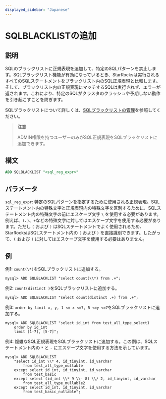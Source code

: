 ```yaml
---
displayed_sidebar: "Japanese"
---
```


# SQLBLACKLISTの追加

## 説明

SQLのブラックリストに正規表現を追加して、特定のSQLパターンを禁止します。SQLブラックリスト機能が有効になっているとき、StarRocksは実行されるすべてのSQLステートメントをブラックリスト内のSQL正規表現と比較します。そして、ブラックリスト内の正規表現にマッチするSQLは実行されず、エラーが返されます。これにより、特定のSQLがクラスタのクラッシュや予期しない動作を引き起こすことを防ぎます。

SQLブラックリストについて詳しくは、[SQLブラックリストの管理](../../../administration/Blacklist.md)を参照してください。

> **注意**
>
> ADMIN権限を持つユーザーのみがSQL正規表現をSQLブラックリストに追加できます。

## 構文

```SQL
ADD SQLBLACKLIST "<sql_reg_expr>"
```

## パラメータ

`sql_reg_expr`: 特定のSQLパターンを指定するために使用される正規表現。SQLステートメント内の特殊文字と正規表現内の特殊文字を区別するために、SQLステートメント内の特殊文字の前にエスケープ文字 `\` を使用する必要があります。例えば、`(`、`)`、`+`などの特殊文字に対してはエスケープ文字を使用する必要があります。ただし `(` および `)` はSQLステートメントでよく使用されるため、StarRocksはSQLステートメント内の `(` および `)` を直接識別できます。したがって、`(` および `)` に対してはエスケープ文字を使用する必要はありません。

## 例

例1: `count(\*)`をSQLブラックリストに追加する。

```Plain
mysql> ADD SQLBLACKLIST "select count(\\*) from .+";
```

例2: `count(distinct )`をSQLブラックリストに追加する。

```Plain
mysql> ADD SQLBLACKLIST "select count(distinct .+) from .+";
```

例3: `order by limit x, y, 1 <= x <=7, 5 <=y <=7`をSQLブラックリストに追加する。

```Plain
mysql> ADD SQLBLACKLIST "select id_int from test_all_type_select1 
    order by id_int 
    limit [1-7], [5-7]";
```

例4: 複雑なSQL正規表現をSQLブラックリストに追加する。この例は、SQLステートメント内の `*` と `-` にエスケープ文字を使用する方法を示しています。

```Plain
mysql> ADD SQLBLACKLIST 
    "select id_int \\* 4, id_tinyint, id_varchar 
        from test_all_type_nullable 
    except select id_int, id_tinyint, id_varchar 
        from test_basic 
    except select (id_int \\* 9 \\- 8) \\/ 2, id_tinyint, id_varchar 
        from test_all_type_nullable2 
    except select id_int, id_tinyint, id_varchar 
        from test_basic_nullable";
```